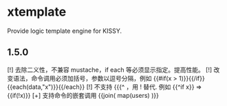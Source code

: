 # xtemplate

Provide logic template engine for KISSY.

## 1.5.0

 [!] 去除二义性，不兼容 mustache，if each 等必须显示指定。提高性能。
 [!] 改变语法，命令调用必须加括号，参数以逗号分隔，例如 {{#if(x > 1)}}{{/if}} {{each(data,"x")}}{{/each}}
 [!] 不支持 {{{^ ，用 ! 替代. 例如 {{^if x}} => {{if(!x)}}
 [+] 支持命令的嵌套调用 {{join( map(users) )}}